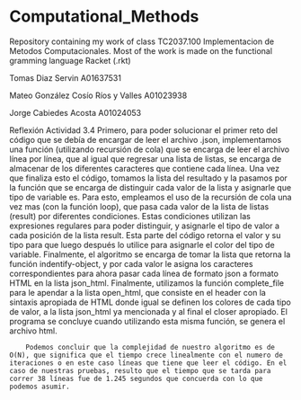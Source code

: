 # Computational_Methods
Repository containing my work of class TC2037.100 Implementacion de Metodos Computacionales. Most of the work is made on the functional gramming language Racket (.rkt)

Tomas Diaz Servin A01637531

Mateo González Cosío Ríos y Valles A01023938

Jorge Cabiedes Acosta A01024053

Reflexión Actividad 3.4
Primero, para poder solucionar el primer reto del código que se debía de encargar de leer el archivo .json, implementamos una función (utilizando recursión de cola) que se encarga de leer el archivo línea por línea, que al igual que regresar una lista de listas, se  encarga de almacenar  de los diferentes caracteres que contiene cada línea. Una vez que finaliza esto el código, tomamos la lista del resultado y la pasamos por la función que se encarga de distinguir cada valor de la lista y asignarle que tipo de variable es. Para esto, empleamos el uso de la recursión de cola una vez mas (con la función loop), que pasa cada valor de la lista de listas (result) por diferentes condiciones. Estas condiciones utilizan las expresiones regulares para poder distinguir, y asignarle el tipo de valor a cada posición de la lista result. Esta parte del código retorna el valor y su tipo para que luego después lo utilice para asignarle el color del tipo de variable. Finalmente, el algoritmo se encarga de tomar la lista que retorna la función indentify-object, y por cada valor le asigna los caracteres correspondientes para ahora pasar cada línea de formato json a formato HTML en la lista json_html. Finalmente, utilizamos la función complete_file para le apendar a la lista open_html, que consiste en el header con la sintaxis apropiada de HTML donde igual se definen los colores de cada tipo de valor, a la lista json_html ya mencionada y al final el closer apropiado. El programa se concluye cuando utilizando esta misma función, se genera el archivo html. 

		Podemos concluir que la complejidad de nuestro algoritmo es de O(N), que significa que el tiempo crece linealmente con el numero de iteraciones o en este caso líneas que tiene que leer el código. En el caso de nuestras pruebas, resulto que el tiempo que se tarda para correr 38 líneas fue de 1.245 segundos que concuerda con lo que podemos asumir.
